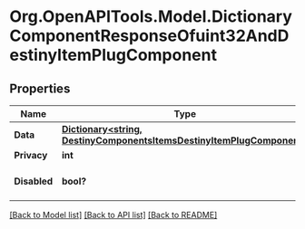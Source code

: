 # Org.OpenAPITools.Model.DictionaryComponentResponseOfuint32AndDestinyItemPlugComponent

## Properties

Name | Type | Description | Notes
------------ | ------------- | ------------- | -------------
**Data** | [**Dictionary&lt;string, DestinyComponentsItemsDestinyItemPlugComponent&gt;**](DestinyComponentsItemsDestinyItemPlugComponent.md) |  | [optional] 
**Privacy** | **int** |  | [optional] 
**Disabled** | **bool?** | If true, this component is disabled. | [optional] 

[[Back to Model list]](../README.md#documentation-for-models) [[Back to API list]](../README.md#documentation-for-api-endpoints) [[Back to README]](../README.md)

